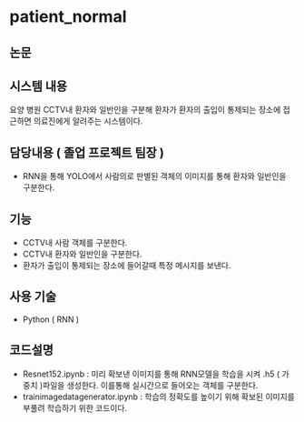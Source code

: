 # patient_normal

## 논문

## 시스템 내용
요양 병원 CCTV내 환자와 일반인을 구분해 환자가 환자의 출입이 통제되는 장소에 접근하면 의료진에게 알려주는 시스템이다.

## 담당내용 ( 졸업 프로젝트 팀장 )
- RNN을 통해 YOLO에서 사람의로 판별된 객체의 이미지를 통해 환자와 일반인을 구분한다.

## 기능
- CCTV내 사람 객체를 구분한다.
- CCTV내 환자와 일반인을 구분한다.
- 환자가 출입이 통제되는 장소에 들어갈때 특정 메시지를 보낸다.

## 사용 기술
- Python ( RNN )

## 코드설명
- Resnet152.ipynb : 미리 확보낸 이미지를 통해 RNN모델을 학습을 시켜 .h5 ( 가중치 )파일을 생성한다. 이를통해 실시간으로 들어오는 객체를 구분한다.
- trainimagedatagenerator.ipynb : 학습의 정확도를 높이기 위해 확보된 이미지를 부풀려 학습하기 위한 코드이다.
